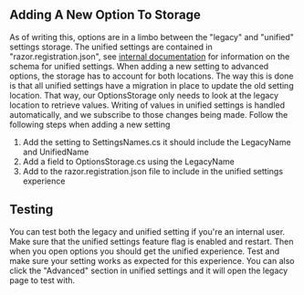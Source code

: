 ## Adding A New Option To Storage

As of writing this, options are in a limbo between the "legacy" and "unified" settings storage. The unified settings are contained in "razor.registration.json", see [internal documentation](https://devdiv.visualstudio.com/DevDiv/_wiki/wikis/DevDiv.wiki/38111/Guide-for-setting-owners)
for information on the schema for unified settings. When adding a new setting to advanced options, the storage has to account for both locations. The way this is done is that all unified settings have a migration
in place to update the old setting location. That way, our OptionsStorage only needs to look at the legacy location to retrieve values. Writing of values in unified settings is handled automatically, and we subscribe
to those changes being made. Follow the following steps when adding a new setting

1. Add the setting to SettingsNames.cs it should include the LegacyName and UnifiedName
2. Add a field to OptionsStorage.cs using the LegacyName
3. Add to the razor.registration.json file to include in the unified settings experience


## Testing

You can test both the legacy and unified setting if you're an internal user. Make sure that the unified settings feature flag is enabled and restart. Then when you open options
you should get the unified experience. Test and make sure your setting works as expected for this experience. You can also click the "Advanced" section in unified settings and it will
open the legacy page to test with.